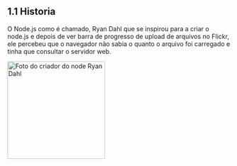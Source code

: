 ## 1.1 Historia

O Node.js como é chamado, Ryan Dahl que se inspirou para a criar o node.js e depois de ver barra de progresso de upload de arquivos no Flickr, ele percebeu que o navegador não sabia o quanto o arquivo foi carregado e tinha que consultar o servidor web.

<img src="https://upload.wikimedia.org/wikipedia/commons/b/b2/Ryan_Dahl.jpg" alt="Foto do criador do node Ryan Dahl" width="220"/>

